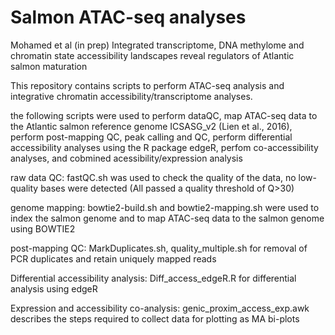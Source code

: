 # Salmon ATAC-seq analyses
Mohamed et al (in prep) Integrated transcriptome, DNA methylome and chromatin state accessibility landscapes reveal regulators of Atlantic salmon maturation

This repository contains scripts to perform ATAC-seq analysis and integrative chromatin accessibility/transcriptome analyses. 

the following scripts were used to perform dataQC, map ATAC-seq data to the Atlantic salmon reference genome ICSASG_v2 (Lien et al., 2016), perform post-mapping QC, peak calling and QC, perform differential accessibility analyses using the R package edgeR, perfom co-accessibility analyses, and cobmined acessibility/expression analysis 

raw data QC: fastQC.sh was used to check the quality of the data, no low-quality bases were detected (All passed a quality threshold of Q>30)

genome mapping: bowtie2-build.sh and bowtie2-mapping.sh were used to index the salmon genome and to map ATAC-seq data to the salmon genome using BOWTIE2 

post-mapping QC: MarkDuplicates.sh, quality_multiple.sh for removal of PCR duplicates and retain uniquely mapped reads 

Differential accessibility analysis: Diff_access_edgeR.R for differential analysis using edgeR 

Expression and accessibility co-analysis: genic_proxim_access_exp.awk describes the steps required to collect data for plotting as MA bi-plots 




